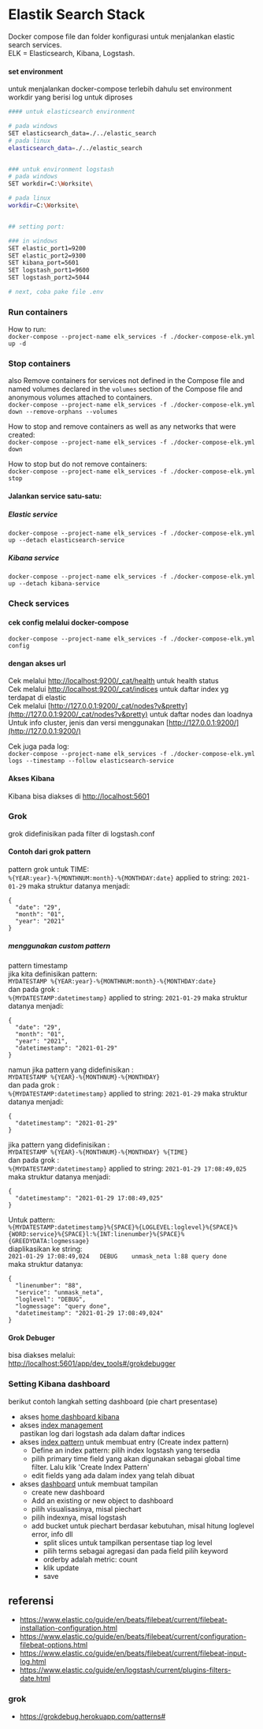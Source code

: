 # Elastik Search Stack

Docker compose file dan folder konfigurasi untuk menjalankan elastic search services.   
ELK = Elasticsearch, Kibana, Logstash.

#### set environment
untuk menjalankan docker-compose terlebih dahulu set environment workdir yang berisi log untuk diproses
```bash
#### untuk elasticsearch environment

# pada windows 
SET elasticsearch_data=./../elastic_search
# pada linux
elasticsearch_data=./../elastic_search


### untuk environment logstash
# pada windows
SET workdir=C:\Worksite\

# pada linux
workdir=C:\Worksite\


## setting port:

### in windows
SET elastic_port1=9200
SET elastic_port2=9300
SET kibana_port=5601
SET logstash_port1=9600
SET logstash_port2=5044

# next, coba pake file .env
```

### Run containers   
How to run:   
`docker-compose --project-name elk_services -f ./docker-compose-elk.yml up -d`


### Stop containers
also Remove containers for services not defined in the Compose file and named volumes declared in the `volumes` section of the Compose file and anonymous volumes attached to containers.   
`docker-compose --project-name elk_services -f ./docker-compose-elk.yml down --remove-orphans --volumes`
   
How to stop and remove containers  as well as any networks that were created:   
`docker-compose --project-name elk_services -f ./docker-compose-elk.yml down`   
   
How to stop but do not remove containers:   
`docker-compose --project-name elk_services -f ./docker-compose-elk.yml stop`   

#### Jalankan service satu-satu:
##### Elastic service
`docker-compose --project-name elk_services -f ./docker-compose-elk.yml up --detach elasticsearch-service`

##### Kibana service
`docker-compose --project-name elk_services -f ./docker-compose-elk.yml up --detach kibana-service`


### Check services

#### cek config melalui docker-compose
   
`docker-compose --project-name elk_services -f ./docker-compose-elk.yml config`

#### dengan akses url
   
Cek melalui [http://localhost:9200/_cat/health](http://localhost:9200/_cat/health?pretty=true) untuk health status  
Cek melalui [http://localhost:9200/_cat/indices](http://localhost:9200/_cat/indices) untuk daftar index yg terdapat di elastic   
Cek melalui [http://127.0.0.1:9200/_cat/nodes?v&pretty](http://127.0.0.1:9200/_cat/nodes?v&pretty) untuk daftar nodes dan loadnya   
Untuk info cluster, jenis dan versi menggunakan [http://127.0.0.1:9200/](http://127.0.0.1:9200/)

Cek juga pada log:   
`docker-compose --project-name elk_services -f ./docker-compose-elk.yml logs --timestamp --follow elasticsearch-service`

#### Akses Kibana
Kibana bisa diakses di [http://localhost:5601](http://localhost:5601)

### Grok
grok didefinisikan pada filter di logstash.conf 
#### Contoh dari grok pattern   

pattern grok untuk TIME:   
`%{YEAR:year}-%{MONTHNUM:month}-%{MONTHDAY:date}` applied to string: `2021-01-29` maka struktur datanya menjadi:
```
{
  "date": "29",
  "month": "01",
  "year": "2021"
}
```
##### menggunakan custom pattern
pattern timestamp   
jika kita definisikan pattern:   
`MYDATESTAMP %{YEAR:year}-%{MONTHNUM:month}-%{MONTHDAY:date}`   
dan pada grok :   
`%{MYDATESTAMP:datetimestamp}` applied to string: `2021-01-29` maka struktur datanya menjadi:
```
{
  "date": "29",
  "month": "01",
  "year": "2021",
  "datetimestamp": "2021-01-29"
}
```
namun jika pattern yang didefinisikan :   
`MYDATESTAMP %{YEAR}-%{MONTHNUM}-%{MONTHDAY}`   
dan pada grok :   
`%{MYDATESTAMP:datetimestamp}` applied to string: `2021-01-29` maka struktur datanya menjadi:
```
{
  "datetimestamp": "2021-01-29"
}
```
   
jika pattern yang didefinisikan :   
`MYDATESTAMP %{YEAR}-%{MONTHNUM}-%{MONTHDAY} %{TIME}`   
dan pada grok :   
`%{MYDATESTAMP:datetimestamp}` applied to string: `2021-01-29 17:08:49,025` maka struktur datanya menjadi:
```
{
  "datetimestamp": "2021-01-29 17:08:49,025"
}
```

Untuk pattern:   
`%{MYDATESTAMP:datetimestamp}%{SPACE}%{LOGLEVEL:loglevel}%{SPACE}%{WORD:service}%{SPACE}l:%{INT:linenumber}%{SPACE}%{GREEDYDATA:logmessage}`   
diaplikasikan ke string:   
`2021-01-29 17:08:49,024   DEBUG    unmask_neta l:88 query done`   
maka struktur datanya:   
```
{
  "linenumber": "88",
  "service": "unmask_neta",
  "loglevel": "DEBUG",
  "logmessage": "query done",
  "datetimestamp": "2021-01-29 17:08:49,024"
}
```

#### Grok Debuger
bisa diakses melalui:   
[http://localhost:5601/app/dev_tools#/grokdebugger](http://localhost:5601/app/dev_tools#/grokdebugger)

### Setting Kibana dashboard
berikut contoh langkah setting dashboard (pie chart presentase)
 - akses [home dashboard kibana](http://localhost:5601/app/home) 
 - akses [index management](http://localhost:5601/app/management/data/index_management/indices)   
   pastikan log dari logstash ada dalam daftar indices
 - akses [index pattern](http://localhost:5601/app/management/kibana/indexPatterns) untuk membuat entry (Create index pattern)   
     - Define an index pattern: pilih index logstash yang tersedia 
     - pilih primary time field yang akan digunakan sebagai global time filter. Lalu klik 'Create Index Pattern'
     - edit fields yang ada dalam index yang telah dibuat
 - akses [dashboard](http://localhost:5601/app/dashboards) untuk membuat tampilan
     - create new dashboard
     - Add an existing or new object to dashboard
     - pilih visualisasinya, misal piechart
     - pilih indexnya, misal logstash
     - add bucket untuk piechart berdasar kebutuhan, misal hitung loglevel error, info dll
         - split slices untuk tampilkan persentase tiap log level
         - pilih terms sebagai agregasi dan pada field pilih keyword
         - orderby adalah metric: count 
         - klik update
         - save

## referensi

 - https://www.elastic.co/guide/en/beats/filebeat/current/filebeat-installation-configuration.html
 - https://www.elastic.co/guide/en/beats/filebeat/current/configuration-filebeat-options.html
 - https://www.elastic.co/guide/en/beats/filebeat/current/filebeat-input-log.html
 - https://www.elastic.co/guide/en/logstash/current/plugins-filters-date.html

### grok
 - https://grokdebug.herokuapp.com/patterns#
